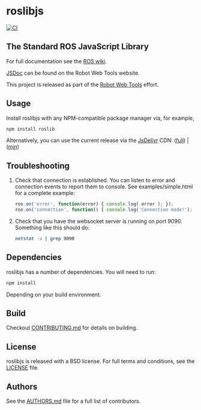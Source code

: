# roslibjs

[![CI](https://github.com/RobotWebTools/roslibjs/actions/workflows/main.yml/badge.svg)](https://github.com/RobotWebTools/roslibjs/actions/workflows/main.yml)

## The Standard ROS JavaScript Library

For full documentation see the [ROS wiki](http://wiki.ros.org/roslibjs).

[JSDoc](https://robotwebtools.github.io/roslibjs) can be found on the Robot Web Tools website.

This project is released as part of the [Robot Web Tools](https://robotwebtools.github.io/) effort.

## Usage

Install roslibjs with any NPM-compatible package manager via, for example,

```bash
npm install roslib
```

Alternatively, you can use the current release via the [JsDelivr](https://www.jsdelivr.com/) CDN: ([full](https://cdn.jsdelivr.net/npm/roslib@1/build/roslib.js)) | ([min](https://cdn.jsdelivr.net/npm/roslib@1/build/roslib.min.js))

## Troubleshooting

1. Check that connection is established. You can listen to error and
   connection events to report them to console. See
   examples/simple.html for a complete example:

   ```js
   ros.on('error', function(error) { console.log( error ); });
   ros.on('connection', function() { console.log('Connection made!'); });
   ```

2. Check that you have the websocket server is running on
   port 9090. Something like this should do:

   ```bash
   netstat -a | grep 9090
   ```

## Dependencies

roslibjs has a number of dependencies. You will need to run:

```bash
npm install
```

Depending on your build environment.

## Build

Checkout [CONTRIBUTING.md](CONTRIBUTING.md) for details on building.

## License

roslibjs is released with a BSD license. For full terms and conditions, see the [LICENSE](LICENSE) file.

## Authors

See the [AUTHORS.md](AUTHORS.md) file for a full list of contributors.
